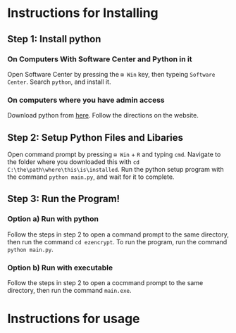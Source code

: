 # Instructions for Installing

## Step 1: Install python
### On Computers With Software Center and Python in it
Open Software Center by pressing the `⊞ Win` key, then typeing `Software Center`. Search `python`, and install it.
### On computers where you have admin access
Download python from [here](https://www.python.org/downloads/). Follow the directions on the website.
## Step 2: Setup Python Files and Libaries
Open command prompt by pressing `⊞ Win` + `R` and typing `cmd`. Navigate to the folder where you downloaded this with `cd C:\the\path\where\this\is\installed`. 
Run the python setup program with the command `python main.py`, and wait for it to complete.
## Step 3: Run the Program!
### Option a) Run with python
Follow the steps in step 2 to open a command prompt to the same directory, then run the command `cd ezencrypt`. To run the program, run the command `python main.py`.
### Option b) Run with executable
Follow the steps in step 2 to open a cocmmand prompt to the same directory, then run the command `main.exe`.

# Instructions for usage

